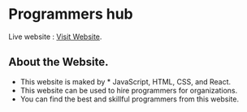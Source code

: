 # Programmers hub

Live website : [Visit Website](https://friendly-kilby-3d218e.netlify.app/).

## About the Website.

* This website is maked by 
      * JavaScript, HTML, CSS, and React.
* This website can be used to hire programmers for organizations.
* You can find the best and skillful programmers from this website.
